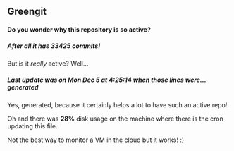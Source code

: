 ## Greengit

#### Do you wonder why this repository is so active?

##### After all it has 33425 commits!

But is it *really* active? Well...

##### Last update was on Mon Dec 5 at 4:25:14 when those lines were... generated

Yes, generated, because it certainly helps a lot to have such an active repo!

Oh and there was **28%** disk usage on the machine
where there is the cron updating this file.

Not the best way to monitor a VM in the cloud but it works! :)
